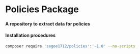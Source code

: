 # Policies Package

#### A repository to extract data for policies

#### Installation procedures
```bash
composer require 'sagoe1712/policies':'~1.0' --no-scripts
```
